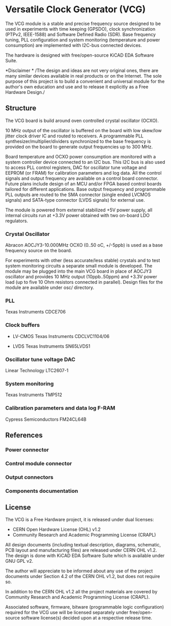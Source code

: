 # Versatile Clock Generator (VCG)

The VCG module is a stable and precise frequency source designed to be used
in experiments with time keeping (GPSDO), clock synchronization (PTPv2, IEEE-1588)
and Software Defined Radio (SDR).  Base frequency tuning, PLL configuration
and system monitoring (temperature and power consumption) are implemented
with I2C-bus connected devices.

The hardware is designed with free/open-source KiCAD EDA Software Suite.

*Disclaimer *
/The design and ideas are not very original ones, there are many similar devices
available in real products or on the Internet. The sole purpose of this
project is to build a convenient and universal module for the author's own
education and use and to release it explicitly as a Free Hardware Design./

## Structure

The VCG board is build around oven controlled crystal oscillator (OCXO).

10 MHz output of the oscillator is buffered on the board with low
skew/low jitter clock driver IC and routed to receivers.
A programmable PLL synthesizer/multiplier/dividers synchronized to
the base frequency is provided on the board to generate output
frequencies up to 300 MHz.

Board temperature and OCXO power consumption are monitored with a
system controller device connected to an I2C bus. This I2C bus is also
used to access PLL control registers, DAC for oscillator tune voltage
and EEPROM (or FRAM) for calibration parameters and log data.  All
the control signals and output frequency are available on
a control board connector.  Future plans include design of an MCU and/or
FPGA based control boards tailored for different applications.
Base output frequency and programmable PLL outputs are routed
to the SMA connector (single ended LVCMOS signals) and SATA-type
connector (LVDS signals) for external use.

The module is powered from external stabilized +5V power supply,
all internal circuits run at +3.3V power obtained with two on-board
LDO regulators.

### Crystal Oscillator

Abracon AOCJY3-10.000MHz OCXO (0..50 oC, +/-5ppb) is used as a base
frequency source on the board.

For experiments with other (less accurate/less stable) crystals and to
test system monitoring circuits a separate small module is developed.
The module may be plugged into the main VCG board in place of AOCJY3
oscillator and provides 10 MHz output (10ppb..50ppm) and +3.3V power
load (up to five 10 Ohm resistors connected in parallel).  Design
files for the module are available under osc/ directory.

### PLL

Texas Instruments CDCE706

### Clock buffers

 - LV-CMOS
   Texas Instruments CDCLVC1104/06

 - LVDS
   Texas Instruments SN65LVDS1

### Oscillator tune voltage DAC

Linear Technology LTC2607-1

### System monitoring

Texas Instruments TMP512

### Calibration parameters and data log F-RAM

Cypress Semiconductors FM24CL64B

## References

### Power connector

### Control module connector

### Output connectors

### Components documentation

## License

The VCG is a Free Hardware project, it is released under
dual licenses:

 - CERN Open Hardware License (OHL) v1.2
 - Community Research and Academic Programming License (CRAPL)

All design documents (including textual description, diagrams,
schematic, PCB layout and manufacturing files) are released under CERN
OHL v1.2.  The design is done with KiCAD EDA Software Suite which is
available under GNU GPL v2.

The author will appreciate to be informed about any use of the project
documents under Section 4.2 of the CERN OHL v1.2, but does not require
so.

In addition to the CERN OHL v1.2 all the project materials are covered
by Community Research and Academic Programming License (CRAPL).

Associated software, firmware, bitware (programmable logic
configuration) required for the VCG use will be licensed separately
under free/open-source software license(s) decided upon at a respective
release time.
